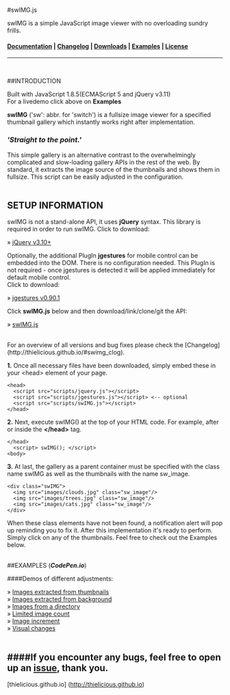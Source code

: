 #swIMG.js

swIMG is a simple JavaScript image viewer with no overloading sundry frills.

#### [Documentation](http:thielicious.github.io/#swimg_doc) | [Changelog](http:thielicious.github.io/#swimg_clog) | [Downloads](http:thielicious.github.io/#swimg_dls) | [Examples](http:thielicious.github.io/#swimg_demo) | [License](http:thielicious.github.io/#swimg_lic) ####

---
<br>

##INTRODUCTION

Built with JavaScript 1.8.5(ECMAScript 5 and jQuery v3.11)<br>
For a livedemo click above on **Examples**

**swIMG** ('sw': abbr. for 'switch') is a fullsize image viewer for a specified thumbnail gallery which instantly works right after implementation.

### ***'Straight to the point.'***

This simple gallery is an alternative contrast to the overwhelmingly complicated and slow-loading gallery APIs in the rest of the web. By standard, it extracts the image source of the thumbnails and shows them in fullsize. This script can be easily adjusted in the configuration.
<br>
<br>

## SETUP INFORMATION

swIMG is not a stand-alone API, it uses **jQuery** syntax. This library is required in order to run swIMG.
Click to download:

» [jQuery v3.10+](https://code.jquery.com/jquery-3.1.0.min.js)

Optionally, the additional PlugIn **jgestures** for mobile control can be embedded into the DOM. There is no configuration needed. This PlugIn is not required - once jgestures is detected it will be applied immediately for default mobile control. <br>
Click to download:

» [jgestures v0.90.1](https://jgestures.codeplex.com/releases/view/117280)

Click **swIMG.js** below and then download/link/clone/git the API:

» [swIMG.js](http://thielicious.github.io/#swimg_dls)

<br>
For an overview of all versions and bug fixes please check the [Changelog](http://thielicious.github.io/#swimg_clog).

<br>

**1\.** Once all necessary files have been downloaded, simply embed these in your &lt;head> element of your page.

		

	<head>
	  <script src="scripts/jquery.js"></script>
	  <script src="scripts/jgestures.js"></script> <-- optional
	  <script src="scripts/swIMG.js"></script>
	</head>
		

		

**2\.** Next, execute swIMG() at the top of your HTML code. For example, after or inside the <strong>&lt;/head></strong> tag.

		

	</head>
	  <script> swIMG(); </script>
	<body>
		

		

**3\.** At last, the gallery as a parent container must be specified with the class name swIMG as well as the thumbnails with the name sw_image.

		

	<div class="swIMG">
	  <img src="images/clouds.jpg" class="sw_image"/>
	  <img src="images/trees.jpg" class="sw_image"/>
	  <img src="images/cats.jpg" class="sw_image"/>
	</div>
		

		

When these class elements have not been found, a notification alert will pop up reminding you to fix it. After this implementation it's ready to perform. Simply click on any of the thumbnails. Feel free to check out the Examples below.
<br>
<br>

##EXAMPLES (***CodePen.io***)

####Demos of different adjustments:

» [Images extracted from thumbnails](http://codepen.io/thielicious/pen/wzLRvO)<br>
» [Images extracted from background](http://codepen.io/thielicious/pen/YGopzm)<br>
» [Images from a directory](http://codepen.io/thielicious/pen/dpBQoX)<br>
» [Limited image count](http://codepen.io/thielicious/pen/KgjbRM)<br>
» [Image increment](http://codepen.io/thielicious/pen/rMEoMj)<br>
» [Visual changes](http://codepen.io/thielicious/pen/RGzEmz)<br>
<br>


####If you encounter any bugs, feel free to open up an [issue](https://github.com/thielicious/swIMG.js/issues), thank you.<br>
---
[thielicious.github.io] (http://thielicious.github.io)